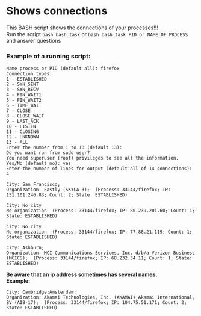 # Shows connections
This BASH script shows the connections of your processes!!!  
Run the script ```bash bash_task``` or ```bash bash_task PID or NAME_OF_PROCESS``` and answer questions

### Example of a running script:
````
Name process or PID (default all): firefox
Connection types:
1 - ESTABLISHED
2 - SYN_SENT
3 - SYN_RECV
4 - FIN_WAIT1
5 - FIN_WAIT2
6 - TIME_WAIT
7 - CLOSE
8 - CLOSE_WAIT
9 - LAST_ACK
10 - LISTEN
11 - CLOSING
12 - UNKNOWN
13 - ALL
Enter the number from 1 to 13 (default 13): 
Do you want run from sudo user?
You need superuser (root) privileges to see all the information.
Yes/No (default no): yes
Enter the number of lines for output (default all of 14 connections): 4

City: San Francisco;
Organization: Fastly (SKYCA-3);  (Process: 33144/firefox; IP: 151.101.246.83; Count: 2; State: ESTABLISHED)

City: No city
No organization  (Process: 33144/firefox; IP: 80.239.201.60; Count: 1; State: ESTABLISHED)

City: No city
No organization  (Process: 33144/firefox; IP: 77.88.21.119; Count: 1; State: ESTABLISHED)

City: Ashburn;
Organization: MCI Communications Services, Inc. d/b/a Verizon Business (MCICS);  (Process: 33144/firefox; IP: 68.232.34.11; Count: 1; State: ESTABLISHED)
````
**Be aware that an ip address sometimes has several names.**  
**Example:**  
```
City: Cambridge;Amsterdam;
Organization: Akamai Technologies, Inc. (AKAMAI);Akamai International, BV (AIB-17);  (Process: 33144/firefox; IP: 104.75.51.171; Count: 2; State: ESTABLISHED)
```